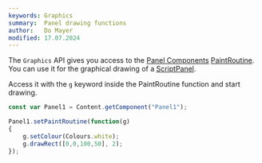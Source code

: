 ```yaml
---
keywords: Graphics
summary:  Panel drawing functions
author:   Do Mayer
modified: 17.07.2024
---
```


The `Graphics` API gives you access to the [Panel Components](/ui-components/plugin-components/panel) [PaintRoutine](/scripting/scripting-api/scriptpanel#setpaintroutine). You can use it for the graphical drawing of a [ScriptPanel](https://docs.hise.dev/scripting/scripting-in-hise/scriptpanel.html).

Access it with the `g` keyword inside the PaintRoutine function and start drawing. 


```javascript
const var Panel1 = Content.getComponent("Panel1");

Panel1.setPaintRoutine(function(g)
{	
	g.setColour(Colours.white);
	g.drawRect([0,0,100,50], 2);
});
```
